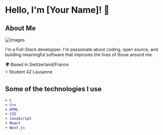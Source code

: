 # Hello, I'm [Your Name]! 👋

## About Me
![images](https://github.com/LFifMan/LFifMan/assets/105165762/68ebee7a-eab4-4278-998c-35dfc5cd92bf)


I'm a Full-Stack developper. I'm passionate about coding, open source, and building meaningful software that improves the lives of those around me.

🌍 Based in Switzerland/France   
⚡ Student 42 Lausanne

## Some of the technologies I use
```diff
+ C
+ C++
+ HTML
+ CSS
+ JavaScript
+ React
+ Next.js
```
<!--
**LFifMan/LFifMan** is a ✨ _special_ ✨ repository because its `README.md` (this file) appears on your GitHub profile.

Here are some ideas to get you started:

- 🔭 I’m currently working on ...
- 🌱 I’m currently learning ...
- 👯 I’m looking to collaborate on ...
- 🤔 I’m looking for help with ...
- 💬 Ask me about ...
- 📫 How to reach me: ...
- 😄 Pronouns: ...
- ⚡ Fun fact: ...
-->
